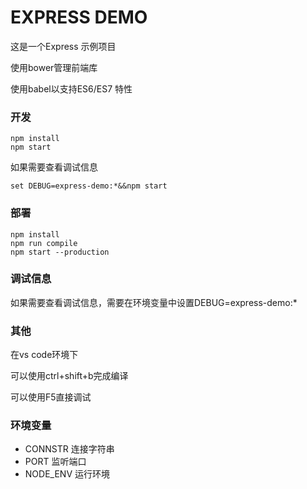 # EXPRESS DEMO

这是一个Express 示例项目

使用bower管理前端库

使用babel以支持ES6/ES7 特性

### 开发
```
npm install
npm start
```
如果需要查看调试信息
```
set DEBUG=express-demo:*&&npm start
```

### 部署
```
npm install
npm run compile
npm start --production
```

### 调试信息
如果需要查看调试信息，需要在环境变量中设置DEBUG=express-demo:*

### 其他
在vs code环境下

可以使用ctrl+shift+b完成编译

可以使用F5直接调试

### 环境变量

* CONNSTR 连接字符串
* PORT 监听端口
* NODE_ENV 运行环境